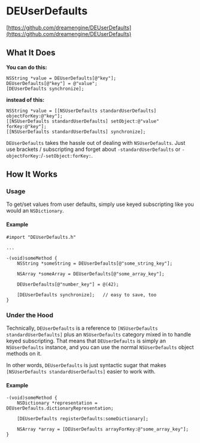 # DEUserDefaults
[https://github.com/dreamengine/DEUserDefaults](https://github.com/dreamengine/DEUserDefaults)

## What It Does

**You can do this:**

	NSString *value = DEUserDefaults[@"key"];
	DEUserDefaults[@"key"] = @"value";
	[DEUserDefaults synchronize];

**instead of this:**

	NSString *value = [[NSUserDefaults standardUserDefaults] objectForKey:@"key"];
	[[NSUserDefaults standardUserDefaults] setObject:@"value" forKey:@"key"];
	[[NSUserDefaults standardUserDefaults] synchronize];

`DEUserDefaults` takes the hassle out of dealing with `NSUserDefaults`. Just use brackets / subscripting and forget about `-standardUserDefaults` or `-objectForKey:`/`-setObject:forKey:`.


## How It Works

### Usage

To get/set values from user defaults, simply use keyed subscripting like you would an `NSDictionary`.

#### Example

	#import "DEUserDefaults.h"

	...

	-(void)someMethod {
		NSString *someString = DEUserDefaults[@"some_string_key"];
		
		NSArray *someArray = DEUserDefaults[@"some_array_key"];
		
		DEUserDefaults[@"number_key"] = @(42);
		
		[DEUserDefaults synchronize];	// easy to save, too
	}


### Under the Hood

Technically, `DEUserDefaults` is a reference to `[NSUserDefaults standardUserDefaults]` plus an `NSUserDefaults` category mixed in to handle keyed subscripting. That means that `DEUserDefaults` is simply an `NSUserDefaults` instance, and you can use the normal `NSUserDefaults` object methods on it.

In other words, `DEUserDefaults` is just syntactic sugar that makes `[NSUserDefaults standardUserDefaults]` easier to work with.

#### Example

	-(void)someMethod {
		NSDictionary *representation = DEUserDefaults.dictionaryRepresentation;
		
		[DEUserDefaults registerDefaults:someDictionary];
		
		NSArray *array = [DEUserDefaults arrayForKey:@"some_array_key"];
	}